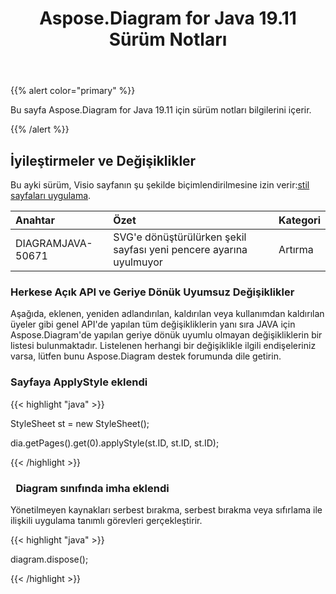 ﻿---
title: Aspose.Diagram for Java 19.11 Sürüm Notları
type: docs
weight: 20
url: /tr/java/aspose-diagram-for-java-19-11-release-notes/
---
{{% alert color="primary" %}} 

Bu sayfa Aspose.Diagram for Java 19.11 için sürüm notları bilgilerini içerir.

{{% /alert %}} 
## **İyileştirmeler ve Değişiklikler**
Bu ayki sürüm, Visio sayfanın şu şekilde biçimlendirilmesine izin verir:[stil sayfaları uygulama](/diagram/tr/java/format-visio-pages/).

|**Anahtar**|**Özet**|**Kategori**|
|:- |:- |:- |
|DIAGRAMJAVA-50671|SVG'e dönüştürülürken şekil sayfası yeni pencere ayarına uyulmuyor|Artırma|
### **Herkese Açık API ve Geriye Dönük Uyumsuz Değişiklikler**
Aşağıda, eklenen, yeniden adlandırılan, kaldırılan veya kullanımdan kaldırılan üyeler gibi genel API'de yapılan tüm değişikliklerin yanı sıra JAVA için Aspose.Diagram'de yapılan geriye dönük uyumlu olmayan değişikliklerin bir listesi bulunmaktadır. Listelenen herhangi bir değişiklikle ilgili endişeleriniz varsa, lütfen bunu Aspose.Diagram destek forumunda dile getirin.
### **Sayfaya ApplyStyle eklendi**
{{< highlight "java" >}}

 StyleSheet st = new StyleSheet();

dia.getPages().get(0).applyStyle(st.ID, st.ID, st.ID);

{{< /highlight >}}
### ` `**Diagram sınıfında imha eklendi**
Yönetilmeyen kaynakları serbest bırakma, serbest bırakma veya sıfırlama ile ilişkili uygulama tanımlı görevleri gerçekleştirir.

{{< highlight "java" >}}

 diagram.dispose();

{{< /highlight >}}
